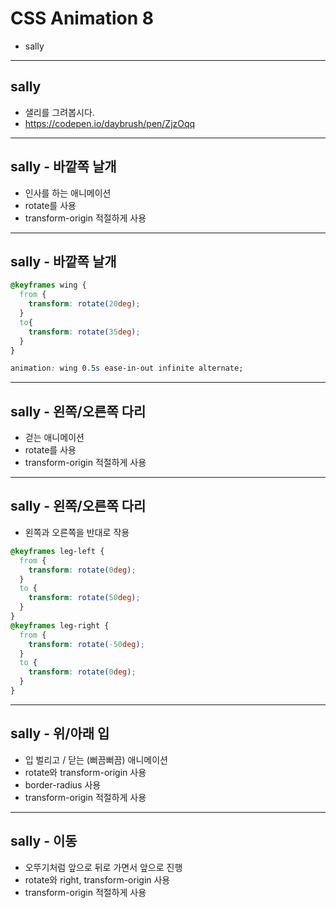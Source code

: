 # CSS Animation 8
* sally

---

## sally
* 샐리를 그려봅시다.
* https://codepen.io/daybrush/pen/ZjzOqq
---
## sally - 바깥쪽 날개
* 인사를 하는 애니메이션
* rotate를 사용
* transform-origin 적절하게 사용

---
## sally - 바깥쪽 날개
```css
@keyframes wing {
  from {
    transform: rotate(20deg);
  }
  to{
    transform: rotate(35deg);
  }
}

animation: wing 0.5s ease-in-out infinite alternate;
```

---
## sally - 왼쪽/오른쪽 다리
* 걷는 애니메이션
* rotate를 사용
* transform-origin 적절하게 사용
---
## sally - 왼쪽/오른쪽 다리
* 왼쪽과 오른쪽을 반대로 작용
```css
@keyframes leg-left {
  from {
    transform: rotate(0deg);
  }
  to {
    transform: rotate(50deg);
  }
}
@keyframes leg-right {
  from {
    transform: rotate(-50deg);
  }
  to {
    transform: rotate(0deg);
  }
}
```
---
## sally - 위/아래 입

* 입 벌리고 / 닫는 (뻐끔뻐끔) 애니메이션
* rotate와 transform-origin 사용
* border-radius 사용
* transform-origin 적절하게 사용



---
## sally - 이동

* 오뚜기처럼 앞으로 뒤로 가면서 앞으로 진행
* rotate와 right, transform-origin 사용
* transform-origin 적절하게 사용



